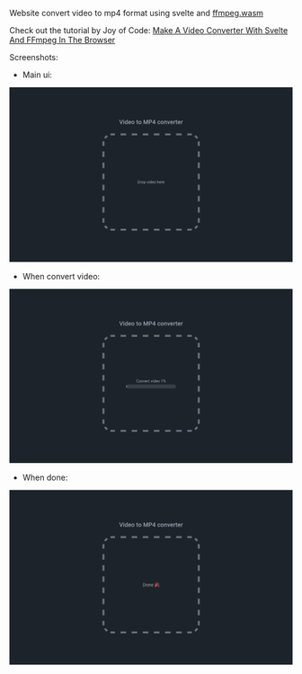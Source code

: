 Website convert video to mp4 format using svelte and [ffmpeg.wasm](https://github.com/ffmpegwasm/ffmpeg.wasm)

Check out the tutorial by Joy of Code: [Make A Video Converter With Svelte And FFmpeg In The Browser](https://www.youtube.com/watch?v=lHcnhSgKgyM)

Screenshots:

- Main ui:

![alt text](screenshots/screenshot-start.png)


- When convert video:

![alt text](screenshots/screenshot-convert-video.png)


- When done:

![alt text](screenshots/screenshot-done.png)

